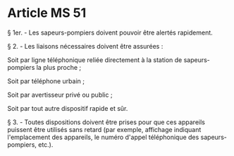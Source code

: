 # Article MS 51

§ 1er. - Les sapeurs-pompiers doivent pouvoir être alertés rapidement.

§ 2. - Les liaisons nécessaires doivent être assurées :

Soit par ligne téléphonique reliée directement à la station de sapeurs-pompiers la plus proche ;

Soit par téléphone urbain ;

Soit par avertisseur privé ou public ;

Soit par tout autre dispositif rapide et sûr.

§ 3. - Toutes dispositions doivent être prises pour que ces appareils puissent être utilisés sans retard (par exemple, affichage indiquant l'emplacement des appareils, le numéro d'appel téléphonique des sapeurs-pompiers, etc.).
